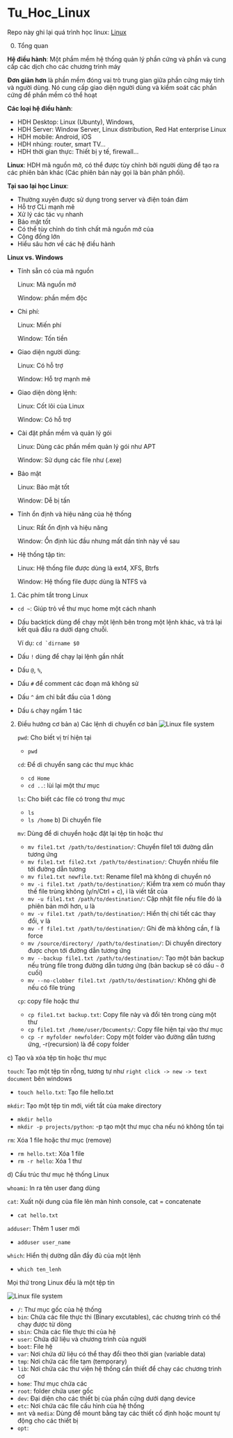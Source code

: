 # Tu_Hoc_Linux

Repo này ghi lại quá trình học linux: [Linux](https://roadmap.sh/linux)

0. Tổng quan

**Hệ điều hành**: Một phầm mềm hệ thống quản lý phần cứng và phần và cung cấp các dịch cho các chương trình máy 

**Đơn giản hơn** là phần mềm đóng vai trò trung gian giữa phần cứng máy tính và người dùng. Nó cung cấp giao diện người dùng và kiểm soát các phần cứng để phần mềm có thể hoạt 

**Các loại hệ điều hành**:
* HDH Desktop: Linux (Ubunty), Windows, 
* HDH Server: Window Server, Linux distribution, Red Hat enterprise Linux
* HDH mobile: Android, iOS
* HDH nhúng: router, smart TV...
* HDH thời gian thực: Thiết bị y tế, firewall...

**Linux**: HDH mã nguồn mở, có thể được tùy chỉnh bởi người dùng để tạo ra các phiên bản khác (Các phiên bản này gọi là bản phân phối).

**Tại sao lại học Linux**:
* Thường xuyên được sử dụng trong server và điện toán đám
* Hỗ trợ CLi mạnh mẽ
* Xử lý các tác vụ nhanh
* Bảo mật tốt
* Có thể tùy chỉnh do tính chất mã nguồn mở của
* Cộng đồng lớn
* Hiểu sâu hơn về các hệ điều hành

**Linux vs. Windows**
* Tính sẵn có của mã nguồn
  
  Linux: Mã nguồn mở

  Window: phần mềm độc
* Chi phí:
  
  Linux: Miến phí

  Window: Tốn tiền
* Giao diện người dùng:
  
  Linux: Có hỗ trợ

  Window: Hỗ trợ mạnh mẽ
* Giao diện dòng lệnh:
  
  Linux: Cốt lõi của Linux

  Window: Có hỗ trợ
* Cài đặt phần mềm và quản lý gói
  
  Linux: Dùng các phần mềm quản lý gói như APT

  Window: Sử dụng các file như (.exe)
* Bảo mật
  
  Linux: Bảo mật tốt

  Window: Dễ bị tấn
* Tính ổn định và hiệu năng của hệ thống

  Linux: Rất ổn định và hiệu năng

  Window: Ổn định lúc đầu nhưng mất dần tính này về sau
* Hệ thống tập tin:

  Linux: Hệ thống file được dùng là ext4, XFS, Btrfs

  Window: Hệ thống file được dùng là NTFS và

1. Các phím tắt trong Linux
  * ```cd ~```: Giúp trỏ về thư mục home một cách nhanh
  * Dấu backtick dùng để chạy một lệnh bên trong một lệnh khác, và trả lại kết quả đầu ra dưới dạng chuỗi.

    Ví dụ: ```cd `dirname $0```
  * Dấu ```!``` dùng để chạy lại lệnh gần nhất
  * Dấu ```@```, ```%```,
  * Dấu ```#``` để comment các đoạn mã không sử
  * Dấu ```^``` ám chỉ bắt đầu của 1 dòng
  * Dấu ```&``` chạy ngầm 1 tác 
    
2. Điều hướng cơ bản
a) Các lệnh di chuyển cơ bản
   ![Linux file system](md_assets/linux-filesystem-hierarchy.png)
   
   ```pwd```: Cho biết vị trí hiện tại
   * ```pwd```

   ```cd```: Để di chuyển sang các thư mục khác
   * ```cd Home```
   * ```cd ..```: lùi lại một thư mục

   ```ls```: Cho biết các file có trong thư mục
   * ```ls```
   * ```ls /home```
b) Di chuyển file

   ```mv```: Dùng để di chuyển hoặc đặt lại tệp tin hoặc thư 
   * ```mv file1.txt /path/to/destination/```: Chuyển file1 tới đường dẫn tương ứng
   * ```mv file1.txt file2.txt /path/to/destination/```: Chuyển nhiều file tới đường dẫn tương
   * ```mv file1.txt newfile.txt```: Rename file1 mà không di chuyển nó
   * ```mv -i file1.txt /path/to/destination/```: Kiểm tra xem có muốn thay thế file trùng không (y/n/Ctrl + c), i là viết tắt của
   * ```mv -u file1.txt /path/to/destination/```: Cập nhật file nếu file đó là phiên bản mới hơn, u là
   * ```mv -v file1.txt /path/to/destination/```: Hiển thị chi tiết các thay đổi, v là
   * ```mv -f file1.txt /path/to/destination/```: Ghi đè mà không cần, f là force
   * ```mv /source/directory/ /path/to/destination/```: Di chuyển directory được chọn tới đường dẫn tương ứng
   * ```mv --backup file1.txt /path/to/destination/```: Tạo một bản backup nếu trùng file trong đường dẫn tương ứng (bản backup sẽ có dấu ```~``` ở cuối)
   * ```mv --no-clobber file1.txt /path/to/destination/```: Không ghi đè nếu có file trùng

   ```cp```: copy file hoặc thư 
   * ```cp file1.txt backup.txt```: Copy file này và đổi tên trong cùng một thư
   * ```cp file1.txt /home/user/Documents/```: Copy file hiện tại vào thư mục
   * ```cp -r myfolder newfolder```: Copy một folder vào đường dẫn tương ứng, -r(recursion) là để copy folder
     
c) Tạo và xóa tệp tin hoặc thư mục 

   ```touch```: Tạo một tệp tin rỗng, tương tự như ```right click -> new -> text document``` bên windows
   * ```touch hello.txt```: Tạo file hello.txt

   ```mkdir```: Tạo một tệp tin mới, viết tắt của make directory
   * ```mkdir hello```
   * ```mkdir -p projects/python```: -p tạo một thư mục cha nếu nó không tồn tại

   ```rm```: Xóa 1 file hoặc thư mục (remove)
   * ```rm hello.txt```: Xóa 1 file
   * ```rm -r hello```: Xóa 1 thư
     
d) Cấu trúc thư mục hệ thống Linux 

   ```whoami```: In ra tên user đang dùng

   ```cat```: Xuất nội dung của file lên màn hình console, cat = concatenate
   * ```cat hello.txt```

   ```adduser```: Thêm 1 user mới 
   * ```adduser user_name```

   ```which```: Hiển thị dường dẫn đầy đủ của một lệnh
   * ```which ten_lenh```
   
   Mọi thứ trong Linux đều là một tệp tin

   ![Linux file system](md_assets/linux-filesystem-hierarchy.png)

   * ```/```: Thư mục gốc của hệ thống
   * ```bin```: Chứa các file thực thi (Binary excutables), các chương trình có thể chạy được từ dòng
   * ```sbin```: Chứa các file thực thi của hệ
   * ```user```: Chứa dữ liệu và chương trình của người
   * ```boot```: File hệ
   * ```var```: Nơi chứa dữ liệu có thể thay đổi theo thời gian (variable data)
   * ```tmp```: Nơi chứa các file tạm (temporary)
   * ```lib```: Nơi chứa các thư viện hệ thống cần thiết để chạy các chương trình cơ
   * ```home```: Thư mục chứa các
   * ```root```: folder chứa user gốc
   * ```dev```: Đại diện cho các thiết bị của phần cứng dưới dạng device
   * ```etc```: Nơi chứa các file cấu hình của hệ thống
   * ```mnt``` và ```media```: Dùng để mount bằng tay các thiết cố định hoặc mount tự động cho các thiết bị 
   * ```opt```: 

